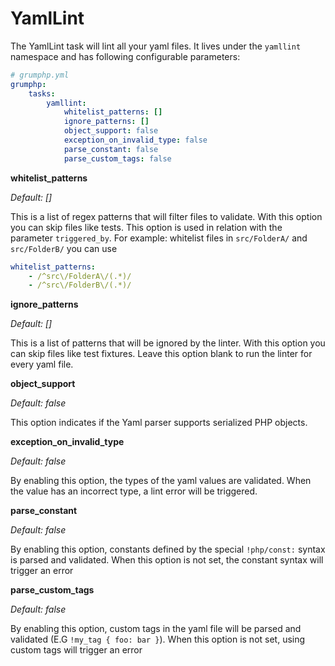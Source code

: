 # YamlLint

The YamlLint task will lint all your yaml files.
It lives under the `yamllint` namespace and has following configurable parameters:

```yaml
# grumphp.yml
grumphp:
    tasks:
        yamllint:
            whitelist_patterns: []
            ignore_patterns: []
            object_support: false
            exception_on_invalid_type: false
            parse_constant: false
            parse_custom_tags: false
```

**whitelist_patterns**

*Default: []*

This is a list of regex patterns that will filter files to validate. With this option you can skip files like tests. This option is used in relation with the parameter `triggered_by`.
For example: whitelist files in `src/FolderA/` and `src/FolderB/` you can use 
```yaml
whitelist_patterns:
    - /^src\/FolderA\/(.*)/
    - /^src\/FolderB\/(.*)/
```

**ignore_patterns**

*Default: []*

This is a list of patterns that will be ignored by the linter. 
With this option you can skip files like test fixtures. Leave this option blank to run the linter for every yaml file.


**object_support**

*Default: false*

This option indicates if the Yaml parser supports serialized PHP objects.


**exception_on_invalid_type**

*Default: false*

By enabling this option, the types of the yaml values are validated. 
When the value has an incorrect type, a lint error will be triggered.


**parse_constant**

*Default: false*

By enabling this option, constants defined by the special `!php/const:` syntax is parsed and validated.
When this option is not set, the constant syntax will trigger an error


**parse_custom_tags**

*Default: false*

By enabling this option, custom tags in the yaml file will be parsed and validated (E.G `!my_tag { foo: bar }`).
When this option is not set, using custom tags will trigger an error
